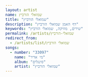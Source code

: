 ```yaml
---
layout: artist
name: שמואלי הורביץ
title: "שמואלי הורביץ"
description: "דף האמן שמואלי הורביץ"
keywords: "שירים, מוזיקה, שמואלי הורביץ"
permalink: /artists/שמואלי-הורביץ
redirect_from:
  - /artists/list/שמואלי הורביץ
songs:
  - number: "33097"
    name: "מי אדיר"
    album: "סינגלים"
    artist: "שמואלי הורביץ"
---
```

